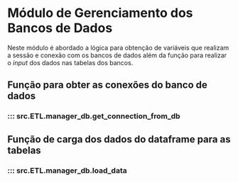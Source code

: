 # Módulo de Gerenciamento dos Bancos de Dados

Neste módulo é abordado a lógica para obtenção de variáveis que realizam a sessão e conexão com os bancos de dados além da função para realizar o *input* dos dados nas tabelas dos bancos.

## Função para obter as conexões do banco de dados
### ::: src.ETL.manager_db.get_connection_from_db

## Função de carga dos dados do dataframe para as tabelas
### ::: src.ETL.manager_db.load_data
